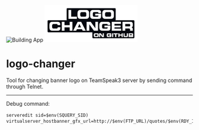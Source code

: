 ![Building App](https://github.com/ovitente/logo-changer/workflows/Building%20App/badge.svg)
![logo](logo-main.png)
# logo-changer
Tool for changing banner logo on TeamSpeak3 server by sending command through Telnet.

---
Debug command:  
```
serveredit sid=$env(SQUERY_SID) virtualserver_hostbanner_gfx_url=http://$env(FTP_URL)/quotes/$env(RDY_IMG)\r\n"
```
